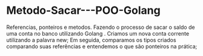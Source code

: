 # Metodo-Sacar---POO-Golang
Referencias, ponteiros e metodos. Fazendo o processo de sacar o saldo de uma conta no banco utilizando Golang . Criamos um nova conta corrente utilizando a palavra new;  Em seguida, comparamos os tipos criados comparando suas referências e entendemos o que são ponteiros na prática; 
